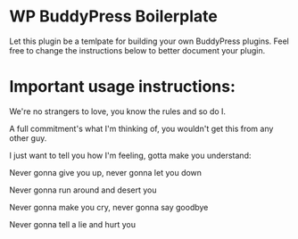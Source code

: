 # WP BuddyPress Boilerplate
Let this plugin be a temlpate for building your own BuddyPress plugins. Feel free to change the instructions below to better document your plugin.

# Important usage instructions:

We're no strangers to love, you know the rules and so do I.

A full commitment's what I'm thinking of, you wouldn't get this from any other guy.

I just want to tell you how I'm feeling, gotta make you understand:

Never gonna give you up, never gonna let you down

Never gonna run around and desert you

Never gonna make you cry, never gonna say goodbye

Never gonna tell a lie and hurt you